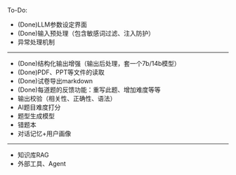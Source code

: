 To-Do:
- (Done)LLM参数设定界面
- (Done)输入预处理（包含敏感词过滤、注入防护）
- 异常处理机制
---
- (Done)结构化输出增强（输出后处理，套一个7b/14b模型）
- (Done)PDF、PPT等文件的读取
- (Done)试卷导出markdown
- (Done)每道题的反馈功能：重写此题、增加难度等等
- 输出校验（相关性、正确性、语法）
- AI题目难度打分
- 题型生成模型
- 错题本
- 对话记忆+用户画像
---
- 知识库RAG
- 外部工具、Agent